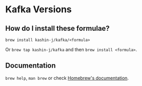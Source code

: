 # Kafka Versions

## How do I install these formulae?

`brew install kashin-j/kafka/<formula>`

Or `brew tap kashin-j/kafka` and then `brew install <formula>`.

## Documentation

`brew help`, `man brew` or check [Homebrew's documentation](https://docs.brew.sh).
